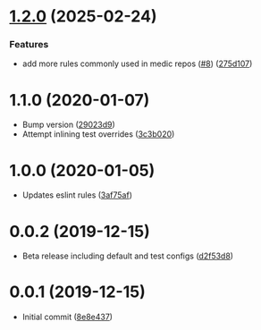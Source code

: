 # [1.2.0](https://github.com/medic/eslint-config/compare/1.1.0...1.2.0) (2025-02-24)


### Features

* add more rules commonly used in medic repos ([#8](https://github.com/medic/eslint-config/issues/8)) ([275d107](https://github.com/medic/eslint-config/commit/275d10775444e612a3b6ecdd7d468a711c3aef98))

# 1.1.0 (2020-01-07)

* Bump version ([29023d9](https://github.com/medic/eslint-config/commit/29023d9317959615187a0bb15d283b1761dfa3de))
* Attempt inlining test overrides ([3c3b020](https://github.com/medic/eslint-config/commit/3c3b0209be380c333bba662d1049540447e4c0a9))

# 1.0.0 (2020-01-05)

* Updates eslint rules ([3af75af](https://github.com/medic/eslint-config/commit/3af75afa88c4958c57957a815cf4ee7653bbc588))

# 0.0.2 (2019-12-15)

* Beta release including default and test configs ([d2f53d8](https://github.com/medic/eslint-config/commit/d2f53d8a475b795a7d2a9d86210534cfa5bd7c90))

# 0.0.1 (2019-12-15)

* Initial commit ([8e8e437](https://github.com/medic/eslint-config/commit/8e8e437c91c1cdf24b46bfccdae8bfa58c530c9d))
